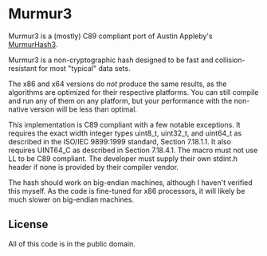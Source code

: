 # Murmur3

Murmur3 is a (mostly) C89 compliant port of Austin Appleby's [MurmurHash3](https://github.com/aappleby/smhasher/wiki/MurmurHash3).

Murmur3 is a non-cryptographic hash designed to be fast and collision-resistant for most "typical" data sets.

The x86 and x64 versions do _not_ produce the same results, as the
algorithms are optimized for their respective platforms. You can still
compile and run any of them on any platform, but your performance with
the non-native version will be less than optimal.

This implementation is C89 compliant with a few notable exceptions. It
requires the exact width integer types uint8_t, uint32_t, and uint64_t
as described in the ISO/IEC 9899:1999 standard, Section 7.18.1.1. It
also requires UINT64_C as described in Section 7.18.4.1. The macro
must not use LL to be C89 compliant. The developer must supply their own
stdint.h header if none is provided by their compiler vendor.

The hash should work on big-endian machines, although I haven't verified this myself.
As the code is fine-tuned for x86 processors, it will likely be much slower
on big-endian machines.

## License

All of this code is in the public domain.
